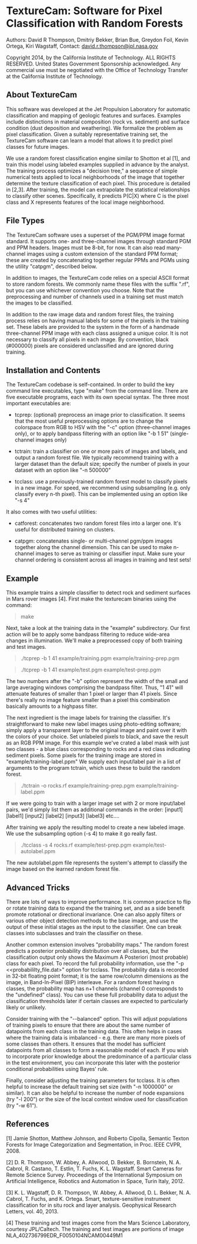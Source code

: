 
TextureCam: Software for Pixel Classification with Random Forests
========

Authors: David R Thompson, Dmitriy Bekker, Brian Bue, Greydon Foil, 
  Kevin Ortega, Kiri Wagstaff, 
Contact: david.r.thompson@jpl.nasa.gov

Copyright 2014, by the California Institute of Technology. ALL RIGHTS RESERVED.
United States Government Sponsorship acknowledged. Any commercial use must be
negotiated with the Office of Technology Transfer at the California Institute
of Technology. 

About TextureCam
--------
This software was developed at the Jet Propulsion Laboratory for automatic
classification and mapping of geologic features and surfaces.   Examples
include distinctions in material composition (rock vs. sediment) and surface
condition (dust deposition and weathering).  We formalize the problem as pixel
classification.  Given a suitably representative training set, the TextureCam
software can learn a model that allows it to predict pixel classes for future
images. 

We use a random forest classification engine similar to Shotton et al [1], and
train this model using labeled examples supplied in advance by the analyst.
The training process optimizes a "decision tree," a sequence of simple
numerical tests applied to local neighborhoods of the image that together
determine the texture classification of each pixel. This procedure is detailed
in [2,3]. After training, the model can extrapolate the statistical
relationships to classify other scenes.  Specifically, it predicts P(C|X) where
C is the pixel class and X represents features of the local image neighborhood.

File Types
--------
The TextureCam software uses a superset of the PGM/PPM image format standard.
It supports one- and three-channel images through standard PGM and PPM headers.
Images must be 8-bit, for now.  It can also read many-channel images using a
custom extension of the standard PPM format; these are created by concatenating
together regular PPMs and PGMs using the utility "catpgm", described below.

In addition to images, the TextureCam code relies on a special ASCII format to
store random forests.  We commonly name these files with the suffix ".rf", but
you can use whichever convention you choose.  Note that the preprocessing and
number of channels used in a training set must match the images to be
classified.

In addition to the raw image data and random forest files, the training process
relies on having manual labels for some of the pixels in the training set.
These labels are provided to the system in the form of a handmade three-channel
PPM image with each class assigned a unique color.  It is not necessary to
classify all pixels in each image.  By convention, black (#000000) pixels are
considered unclassified and are ignored during training.  

Installation and Contents
--------
The TextureCam codebase is self-contained.  In order to build the key  command
line executables, type "make" from the command line.  There are five executable
programs, each with its own special syntax.  The three most important
executables are:

* tcprep: (optional) preprocess an image prior to classification.  It seems
that the most useful preprocessing options are to change the colorspace from
RGB to HSV with the "-c" option (three-channel images only), or to apply
bandpass filtering with an option like "-b 1 51" (single-channel images only) 

* tctrain: train a classifier on one or more pairs of images and labels, and
output a random forest file.  We typically recommend training with a larger
dataset than the default size; specify the number of pixels in your dataset
with an option like "-n 500000"

* tcclass: use a previously-trained random forest model to classify pixels in a
new image.  For speed, we recommend using subsampling (e.g. only classify every
n-th pixel).  This can be implemented using an option like "-s 4"

It also comes with two useful utilities:

* catforest: concatenates two random forest files into a larger one.  It's
useful for distributed training on clusters.

* catpgm: concatenates single- or multi-channel pgm/ppm images together along
the channel dimension.  This can be used to make n-channel images to serve as
training or classifier input.  Make sure your channel ordering is consistent
across all images in training and test sets!

Example
--------
This example trains a simple classifier to detect rock and sediment surfaces in
Mars rover images [4].  First make the texturecam binaries using the command:

> make

Next, take a look at the training data in the "example" subdirectory. Our first
action will be to apply some bandpass filtering to reduce wide-area changes in
illumination.  We'll make a preprocessed copy of both training and test images. 

> ./tcprep -b 1 41 example/training.pgm example/training-prep.pgm

> ./tcprep -b 1 41 example/test.pgm example/test-prep.pgm

The two numbers after the "-b" option represent the width of the small and
large averaging windows comprising the bandpass filter.  Thus, "1 41" will
attenuate features of smaller than 1 pixel or larger than 41 pixels.  Since
there's really no image feature smaller than a pixel this combination basically
amounts to a highpass filter.

The next ingredient is the image labels for training the classifier. It's
straightforward to make new label images using photo-editing software; simply
apply a transparent layer to the original image and paint over it with the
colors of your choice.  Set unlabeled pixels to black, and save the result as
an RGB PPM image.  For this example we've crated a label mask with just two
classes - a blue class corresponding to rocks and a red class indicating
sediment pixels.  Some pixels for the training image are stored in
"example/training-label.ppm" We supply each input/label pair in a list of
arguments to the program tctrain, which uses these to build the random forest. 

> ./tctrain -o rocks.rf example/training-prep.pgm example/training-label.ppm

If we were going to train with a larger image set with 2 or more input/label
pairs, we'd simply list them as additional commands in the order: [input1]
[label1] [input2] [label2] [input3] [label3] etc....

After training we apply the resulting model to create a new labeled image.  We
use the subsampling option (-s 4) to make it go really fast. 

> ./tcclass -s 4 rocks.rf example/test-prep.pgm example/test-autolabel.ppm

The new autolabel.ppm file represents the system's attempt to classify the
image based on the learned random forest file.

Advanced Tricks
--------
There are lots of ways to improve performance.  It is common practice to flip
or rotate training data to expand the the training set, and as a side benefit
promote rotational or directional invariance. One can also apply filters or
various other object detection methods to the base image, and use the output of
these initial stages as the input to the classifier.  One can break classes
into subclasses and train the classifier on these.  

Another common extension involves "probability maps."  The random forest
predicts a posterior probability distribution over all classes, but the
classification output only shows the Maximum A Posteriori (most probable) class
for each pixel.  To record the full probability information, use the "-p
<<probabililty_file.dat>" option for tcclass.  The probability data is recorded
in 32-bit floating point format; it is the same row/column dimensions as the
image, in Band-In-Pixel (BIP) interleave.  For a random forest having n
classes, the probability map has n+1 channels (channel 0 corresponds to the
"undefined" class).  You can use these full probability data to adjust the
classification thresholds later if certain classes are expected to particularly
likely or unlikely.

Consider training with the "--balanced" option.  This will adjust populations
of training pixels to ensure that there are about the same number of datapoints
from each class in the training data.  This often helps in cases where the
training data is imbalanced - e.g. there are many more pixels of some classes
than others.  It ensures that the model has sufficient datapoints from all
classes to form a reasonable  model of each.  If you wish to incorporate prior
knowledge about the predominance of a particular class in the test environment,
you can incorporate this later with the posterior conditional probabilities
using Bayes' rule.

Finally, consider adjusting the training parameters for tcclass.  It is often 
helpful to increase the default training set size (with "-n 1000000" or 
similar).  It can also be helpful to increase the number of node expansions 
(try "-l 200") or the size of the local context window used for classification 
(try "-w 61").

References
--------
[1] Jamie Shotton, Matthew Johnson, and Roberto Cipolla, Semantic Texton
Forests for Image Categorization and Segmentation, in Proc. IEEE CVPR, 2008.

[2] D. R. Thompson, W. Abbey, A. Allwood, D. Bekker, B. Bornstein,  N. A.
Cabrol, R. Castano, T. Estlin, T. Fuchs, K. L. Wagstaff. Smart Cameras  for
Remote Science Survey. Proceedings of the International Symposium on Artificial
Intelligence, Robotics and Automation in Space, Turin Italy, 2012.

[3] K. L. Wagstaff, D. R. Thompson, W. Abbey, A. Allwood, D. L. Bekker, N. A.
Cabrol, T. Fuchs, and K. Ortega. Smart, texture-sensitive instrument
classification for in situ rock and layer analysis. Geophysical Research
Letters, vol. 40, 2013.

[4] These training and test images come from the Mars Science Laboratory,
courtesy  JPL/Caltech. The training and test images are portions of image
NLA_402736799EDR_F0050104NCAM00449M1
